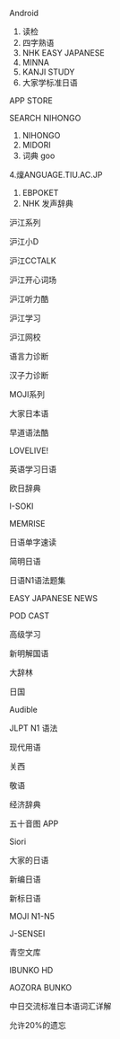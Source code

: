 
Android

1. 读检
2. 四字熟语
3. NHK EASY JAPANESE
4. MINNA
5. KANJI STUDY
6. 大家学标准日语

APP STORE

SEARCH NIHONGO

1. NIHONGO
2. MIDORI
3. 词典 goo

4.燣ANGUAGE.TIU.AC.JP

1. EBPOKET
2. NHK 发声辞典

沪江系列

沪江小D

沪江CCTALK

沪江开心词场

沪江听力酷

沪江学习

沪江网校

语言力诊断

汉子力诊断

MOJI系列

大家日本语

早道语法酷

LOVELIVE!

英语学习日语

欧日辞典

I-SOKI

MEMRISE

日语单字速读

简明日语

日语N1语法题集

EASY JAPANESE NEWS

POD CAST

高级学习

新明解国语

大辞林

日国

Audible

JLPT N1 语法

现代用语

关西

敬语

经济辞典

五十音图 APP

Siori

大家的日语

新编日语

新标日语

MOJI N1-N5

J-SENSEI

青空文库

IBUNKO HD

AOZORA BUNKO

中日交流标准日本语词汇详解

允许20%的遗忘